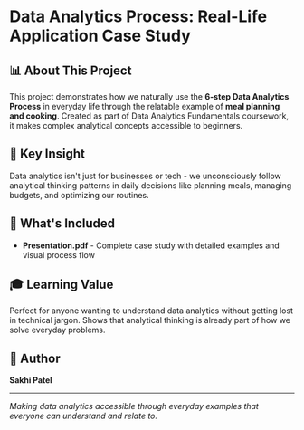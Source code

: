 # Data Analytics Process: Real-Life Application Case Study

## 📊 About This Project

This project demonstrates how we naturally use the **6-step Data Analytics Process** in everyday life through the relatable example of **meal planning and cooking**. Created as part of Data Analytics Fundamentals coursework, it makes complex analytical concepts accessible to beginners.

## 🎯 Key Insight

Data analytics isn't just for businesses or tech - we unconsciously follow analytical thinking patterns in daily decisions like planning meals, managing budgets, and optimizing our routines.

## 📁 What's Included

- **Presentation.pdf** - Complete case study with detailed examples and visual process flow

## 🎓 Learning Value

Perfect for anyone wanting to understand data analytics without getting lost in technical jargon. Shows that analytical thinking is already part of how we solve everyday problems.

## 👤 Author

**Sakhi Patel**

---

*Making data analytics accessible through everyday examples that everyone can understand and relate to.*
